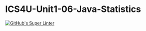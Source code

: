 # ICS4U-Unit1-06-Java-Statistics

[![GitHub's Super Linter](https://github.com/haokai-li/ICS4U-Unit1-06-Java-Statistics/workflows/GitHub's%20Super%20Linter/badge.svg)](https://github.com/haokai-li/ICS4U-Unit1-06-Java-Statistics/actions)
